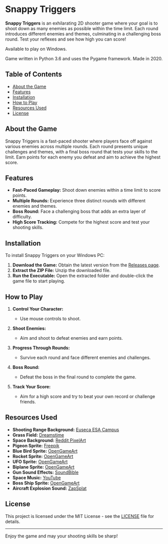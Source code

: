 # Snappy Triggers

**Snappy Triggers** is an exhilarating 2D shooter game where your goal is to shoot down as many enemies as possible within the time limit. Each round introduces different enemies and themes, culminating in a challenging boss round. Test your reflexes and see how high you can score!

Available to play on Windows.

Game written in Python 3.6 and uses the Pygame framework. Made in 2020.

## Table of Contents

- [About the Game](#about-the-game)
- [Features](#features)
- [Installation](#installation)
- [How to Play](#how-to-play)
- [Resources Used](#resources-used)
- [License](#license)

## About the Game

Snappy Triggers is a fast-paced shooter where players face off against various enemies across multiple rounds. Each round presents unique challenges and themes, with a final boss round that tests your skills to the limit. Earn points for each enemy you defeat and aim to achieve the highest score.

## Features

- **Fast-Paced Gameplay:** Shoot down enemies within a time limit to score points.
- **Multiple Rounds:** Experience three distinct rounds with different enemies and themes.
- **Boss Round:** Face a challenging boss that adds an extra layer of difficulty.
- **High Score Tracking:** Compete for the highest score and test your shooting skills.

## Installation

To install Snappy Triggers on your Windows PC:

1. **Download the Game:** Obtain the latest version from the [Releases page](https://github.com/AlexShem247/snappy-triggers/releases).
2. **Extract the ZIP File:** Unzip the downloaded file.
3. **Run the Executable:** Open the extracted folder and double-click the game file to start playing.

## How to Play

1. **Control Your Character:**
   - Use mouse controls to shoot.

2. **Shoot Enemies:**
   - Aim and shoot to defeat enemies and earn points.

3. **Progress Through Rounds:**
   - Survive each round and face different enemies and challenges.

4. **Boss Round:**
   - Defeat the boss in the final round to complete the game.

5. **Track Your Score:**
   - Aim for a high score and try to beat your own record or challenge friends.

## Resources Used

- **Shooting Range Background:** [Euseca ESA Campus](https://www.euseca.com/esa-campus/)
- **Grass Field:** [Dreamstime](https://www.dreamstime.com/illustration/green-grass-blue-clear-sky-spring-nature-panorama.html)
- **Space Background:** [Reddit PixelArt](https://www.reddit.com/r/PixelArt/comments/ajhcn9/oc_stellar_space_game_start_screen_background/)
- **Pigeon Sprite:** [Freepik](https://www.freepik.com/premium-vector/flying-pigeon-cartoon-animation-sprite_1764928.htm)
- **Blue Bird Sprite:** [OpenGameArt](https://opengameart.org/content/bird-blue-flying)
- **Rocket Sprite:** [OpenGameArt](https://opengameart.org/content/rocket)
- **UFO Sprite:** [OpenGameArt](https://opengameart.org/content/spaceship-2d)
- **Biplane Sprite:** [OpenGameArt](https://opengameart.org/content/red-biplane)
- **Gun Sound Effects:** [SoundBible](http://soundbible.com/tags-gun.html)
- **Space Music:** [YouTube](https://www.youtube.com/watch?v=8wLwxmjrZj8)
- **Boss Ship Sprite:** [OpenGameArt](https://opengameart.org/content/bossship)
- **Aircraft Explosion Sound:** [ZapSplat](https://www.zapsplat.com/music/science-fiction-impact-explosion-spacecraft-blow-up-by-missile-5/)

## License

This project is licensed under the MIT License - see the [LICENSE](LICENSE) file for details.

---

Enjoy the game and may your shooting skills be sharp!